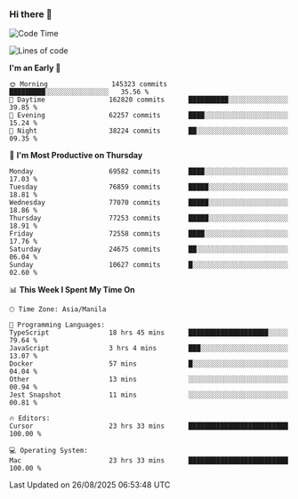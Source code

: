 ### Hi there 👋

<!--START_SECTION:waka-->
![Code Time](http://img.shields.io/badge/Code%20Time-6%2C222%20hrs%2035%20mins-blue)

![Lines of code](https://img.shields.io/badge/From%20Hello%20World%20I%27ve%20Written-139.6%20million%20lines%20of%20code-blue)

**I'm an Early 🐤** 

```text
🌞 Morning                145323 commits      █████████░░░░░░░░░░░░░░░░   35.56 % 
🌆 Daytime                162820 commits      ██████████░░░░░░░░░░░░░░░   39.85 % 
🌃 Evening                62257 commits       ████░░░░░░░░░░░░░░░░░░░░░   15.24 % 
🌙 Night                  38224 commits       ██░░░░░░░░░░░░░░░░░░░░░░░   09.35 % 
```
📅 **I'm Most Productive on Thursday** 

```text
Monday                   69582 commits       ████░░░░░░░░░░░░░░░░░░░░░   17.03 % 
Tuesday                  76859 commits       █████░░░░░░░░░░░░░░░░░░░░   18.81 % 
Wednesday                77070 commits       █████░░░░░░░░░░░░░░░░░░░░   18.86 % 
Thursday                 77253 commits       █████░░░░░░░░░░░░░░░░░░░░   18.91 % 
Friday                   72558 commits       ████░░░░░░░░░░░░░░░░░░░░░   17.76 % 
Saturday                 24675 commits       ██░░░░░░░░░░░░░░░░░░░░░░░   06.04 % 
Sunday                   10627 commits       █░░░░░░░░░░░░░░░░░░░░░░░░   02.60 % 
```


📊 **This Week I Spent My Time On** 

```text
🕑︎ Time Zone: Asia/Manila

💬 Programming Languages: 
TypeScript               18 hrs 45 mins      ████████████████████░░░░░   79.64 % 
JavaScript               3 hrs 4 mins        ███░░░░░░░░░░░░░░░░░░░░░░   13.07 % 
Docker                   57 mins             █░░░░░░░░░░░░░░░░░░░░░░░░   04.04 % 
Other                    13 mins             ░░░░░░░░░░░░░░░░░░░░░░░░░   00.94 % 
Jest Snapshot            11 mins             ░░░░░░░░░░░░░░░░░░░░░░░░░   00.81 % 

🔥 Editors: 
Cursor                   23 hrs 33 mins      █████████████████████████   100.00 % 

💻 Operating System: 
Mac                      23 hrs 33 mins      █████████████████████████   100.00 % 
```


 Last Updated on 26/08/2025 06:53:48 UTC
<!--END_SECTION:waka-->


<!--
**rad182/rad182** is a ✨ _special_ ✨ repository because its `README.md` (this file) appears on your GitHub profile.

Here are some ideas to get you started:

- 🔭 I’m currently working on ...
- 🌱 I’m currently learning ...
- 👯 I’m looking to collaborate on ...
- 🤔 I’m looking for help with ...
- 💬 Ask me about ...
- 📫 How to reach me: ...
- 😄 Pronouns: ...
- ⚡ Fun fact: ...
-->
